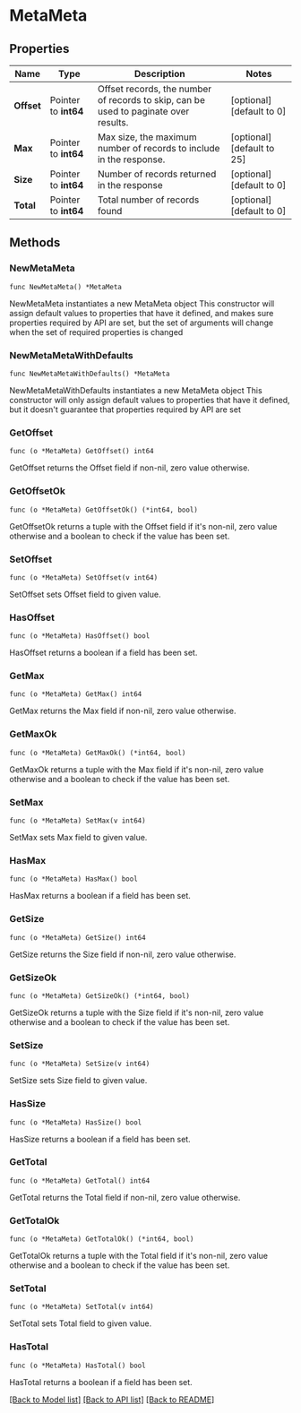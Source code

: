 # MetaMeta

## Properties

Name | Type | Description | Notes
------------ | ------------- | ------------- | -------------
**Offset** | Pointer to **int64** | Offset records, the number of records to skip, can be used to paginate over results. | [optional] [default to 0]
**Max** | Pointer to **int64** | Max size, the maximum number of records to include in the response. | [optional] [default to 25]
**Size** | Pointer to **int64** | Number of records returned in the response | [optional] [default to 0]
**Total** | Pointer to **int64** | Total number of records found | [optional] [default to 0]

## Methods

### NewMetaMeta

`func NewMetaMeta() *MetaMeta`

NewMetaMeta instantiates a new MetaMeta object
This constructor will assign default values to properties that have it defined,
and makes sure properties required by API are set, but the set of arguments
will change when the set of required properties is changed

### NewMetaMetaWithDefaults

`func NewMetaMetaWithDefaults() *MetaMeta`

NewMetaMetaWithDefaults instantiates a new MetaMeta object
This constructor will only assign default values to properties that have it defined,
but it doesn't guarantee that properties required by API are set

### GetOffset

`func (o *MetaMeta) GetOffset() int64`

GetOffset returns the Offset field if non-nil, zero value otherwise.

### GetOffsetOk

`func (o *MetaMeta) GetOffsetOk() (*int64, bool)`

GetOffsetOk returns a tuple with the Offset field if it's non-nil, zero value otherwise
and a boolean to check if the value has been set.

### SetOffset

`func (o *MetaMeta) SetOffset(v int64)`

SetOffset sets Offset field to given value.

### HasOffset

`func (o *MetaMeta) HasOffset() bool`

HasOffset returns a boolean if a field has been set.

### GetMax

`func (o *MetaMeta) GetMax() int64`

GetMax returns the Max field if non-nil, zero value otherwise.

### GetMaxOk

`func (o *MetaMeta) GetMaxOk() (*int64, bool)`

GetMaxOk returns a tuple with the Max field if it's non-nil, zero value otherwise
and a boolean to check if the value has been set.

### SetMax

`func (o *MetaMeta) SetMax(v int64)`

SetMax sets Max field to given value.

### HasMax

`func (o *MetaMeta) HasMax() bool`

HasMax returns a boolean if a field has been set.

### GetSize

`func (o *MetaMeta) GetSize() int64`

GetSize returns the Size field if non-nil, zero value otherwise.

### GetSizeOk

`func (o *MetaMeta) GetSizeOk() (*int64, bool)`

GetSizeOk returns a tuple with the Size field if it's non-nil, zero value otherwise
and a boolean to check if the value has been set.

### SetSize

`func (o *MetaMeta) SetSize(v int64)`

SetSize sets Size field to given value.

### HasSize

`func (o *MetaMeta) HasSize() bool`

HasSize returns a boolean if a field has been set.

### GetTotal

`func (o *MetaMeta) GetTotal() int64`

GetTotal returns the Total field if non-nil, zero value otherwise.

### GetTotalOk

`func (o *MetaMeta) GetTotalOk() (*int64, bool)`

GetTotalOk returns a tuple with the Total field if it's non-nil, zero value otherwise
and a boolean to check if the value has been set.

### SetTotal

`func (o *MetaMeta) SetTotal(v int64)`

SetTotal sets Total field to given value.

### HasTotal

`func (o *MetaMeta) HasTotal() bool`

HasTotal returns a boolean if a field has been set.


[[Back to Model list]](../README.md#documentation-for-models) [[Back to API list]](../README.md#documentation-for-api-endpoints) [[Back to README]](../README.md)


